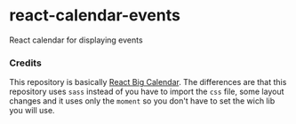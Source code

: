 # react-calendar-events
React calendar for displaying events

### Credits
This repository is basically [React Big Calendar](https://github.com/intljusticemission/react-big-calendar). The differences are that 
this repository uses `sass` instead of you have to import the `css` file, some layout changes and it uses only the `moment` so you don't 
have to set the wich lib you will use.
